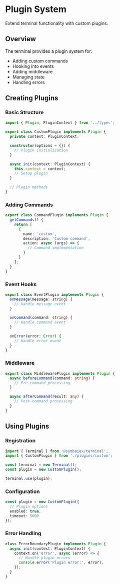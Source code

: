 # Plugin System

Extend terminal functionality with custom plugins.

## Overview

The terminal provides a plugin system for:
- Adding custom commands
- Hooking into events
- Adding middleware
- Managing state
- Handling errors

## Creating Plugins

### Basic Structure
```typescript
import { Plugin, PluginContext } from '../types';

export class CustomPlugin implements Plugin {
  private context: PluginContext;

  constructor(options = {}) {
    // Plugin initialization
  }

  async init(context: PluginContext) {
    this.context = context;
    // Setup plugin
  }

  // Plugin methods
}
```

### Adding Commands
```typescript
export class CommandPlugin implements Plugin {
  getCommands() {
    return [
      {
        name: 'custom',
        description: 'Custom command',
        action: async (args) => {
          // Command implementation
        }
      }
    ];
  }
}
```

### Event Hooks
```typescript
export class EventPlugin implements Plugin {
  onMessage(message: string) {
    // Handle message event
  }

  onCommand(command: string) {
    // Handle command event
  }

  onError(error: Error) {
    // Handle error event
  }
}
```

### Middleware
```typescript
export class MiddlewarePlugin implements Plugin {
  async beforeCommand(command: string) {
    // Pre-command processing
  }

  async afterCommand(result: any) {
    // Post-command processing
  }
}
```

## Using Plugins

### Registration
```typescript
import { Terminal } from '@symbaiex/terminal';
import { CustomPlugin } from './plugins/custom';

const terminal = new Terminal();
const plugin = new CustomPlugin();

terminal.use(plugin);
```

### Configuration
```typescript
const plugin = new CustomPlugin({
  // Plugin options
  enabled: true,
  timeout: 5000
});
```

### Error Handling
```typescript
class ErrorBoundaryPlugin implements Plugin {
  async init(context: PluginContext) {
    context.on('error', async (error) => {
      // Handle plugin errors
      console.error('Plugin error:', error);
    });
  }
}
```